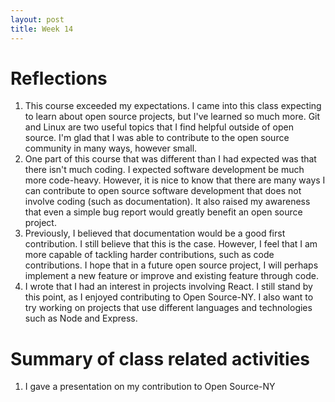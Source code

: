 ```yaml
---
layout: post
title: Week 14
---
```


# Reflections
1. This course exceeded my expectations. I came into this class expecting to learn about open source projects, 
but I've learned so much more.
Git and Linux are two useful topics that I find helpful outside of open source. 
I'm glad that I was able to contribute to the open source community in many ways, however small. 
2. One part of this course that was different than I had expected was that there isn't much coding. I expected software 
development be much more code-heavy. However, it is nice to know that there are many ways I can contribute to open source software 
development that does not involve coding (such as documentation). It also raised my awareness that even a simple bug report 
would greatly benefit an open source project.
3. Previously, I believed that documentation would be a good first contribution. I still believe that this is the case. However,
I feel that I am more capable of tackling harder contributions, such as code contributions. I hope that in a future open source 
project, I will perhaps implement a new feature or improve and existing feature through code. 
4. I wrote that I had an interest in projects involving React. I still stand by this point, as I enjoyed contributing to Open Source-NY.
I also want to try working on projects that use different languages and technologies such as Node and Express.

# Summary of class related activities
1. I gave a presentation on my contribution to Open Source-NY
